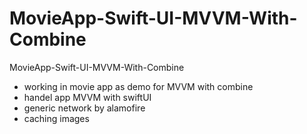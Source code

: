 # MovieApp-Swift-UI-MVVM-With-Combine
MovieApp-Swift-UI-MVVM-With-Combine
- working in movie app as demo for MVVM with combine 
- handel app MVVM with swiftUI
- generic network by alamofire
- caching images 
